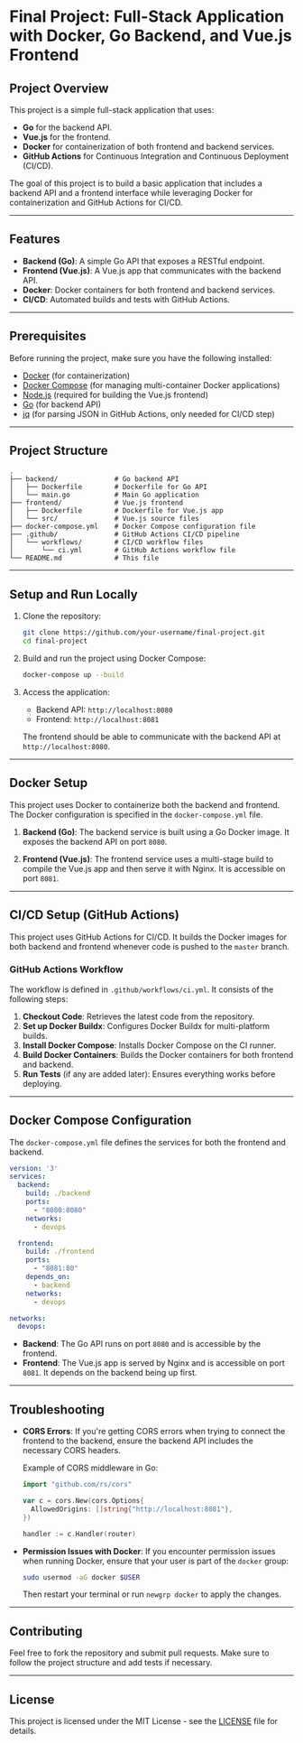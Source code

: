 
# Final Project: Full-Stack Application with Docker, Go Backend, and Vue.js Frontend

## Project Overview

This project is a simple full-stack application that uses:

- **Go** for the backend API.
- **Vue.js** for the frontend.
- **Docker** for containerization of both frontend and backend services.
- **GitHub Actions** for Continuous Integration and Continuous Deployment (CI/CD).

The goal of this project is to build a basic application that includes a backend API and a frontend interface while leveraging Docker for containerization and GitHub Actions for CI/CD.

---

## Features

- **Backend (Go)**: A simple Go API that exposes a RESTful endpoint.
- **Frontend (Vue.js)**: A Vue.js app that communicates with the backend API.
- **Docker**: Docker containers for both frontend and backend services.
- **CI/CD**: Automated builds and tests with GitHub Actions.

---

## Prerequisites

Before running the project, make sure you have the following installed:

- [Docker](https://www.docker.com/products/docker-desktop) (for containerization)
- [Docker Compose](https://docs.docker.com/compose/) (for managing multi-container Docker applications)
- [Node.js](https://nodejs.org/) (required for building the Vue.js frontend)
- [Go](https://golang.org/) (for backend API)
- [jq](https://stedolan.github.io/jq/) (for parsing JSON in GitHub Actions, only needed for CI/CD step)

---

## Project Structure

```
.
├── backend/              # Go backend API
│   ├── Dockerfile        # Dockerfile for Go API
│   └── main.go           # Main Go application
├── frontend/             # Vue.js frontend
│   ├── Dockerfile        # Dockerfile for Vue.js app
│   └── src/              # Vue.js source files
├── docker-compose.yml    # Docker Compose configuration file
├── .github/              # GitHub Actions CI/CD pipeline
│   └── workflows/        # CI/CD workflow files
│       └── ci.yml        # GitHub Actions workflow file
└── README.md             # This file
```

---

## Setup and Run Locally

1. Clone the repository:

   ```bash
   git clone https://github.com/your-username/final-project.git
   cd final-project
   ```

2. Build and run the project using Docker Compose:

   ```bash
   docker-compose up --build
   ```

3. Access the application:

   - Backend API: `http://localhost:8080`
   - Frontend: `http://localhost:8081`

   The frontend should be able to communicate with the backend API at `http://localhost:8080`.

---

## Docker Setup

This project uses Docker to containerize both the backend and frontend. The Docker configuration is specified in the `docker-compose.yml` file.

1. **Backend (Go)**: The backend service is built using a Go Docker image. It exposes the backend API on port `8080`.

2. **Frontend (Vue.js)**: The frontend service uses a multi-stage build to compile the Vue.js app and then serve it with Nginx. It is accessible on port `8081`.

---

## CI/CD Setup (GitHub Actions)

This project uses GitHub Actions for CI/CD. It builds the Docker images for both backend and frontend whenever code is pushed to the `master` branch.

### GitHub Actions Workflow

The workflow is defined in `.github/workflows/ci.yml`. It consists of the following steps:

1. **Checkout Code**: Retrieves the latest code from the repository.
2. **Set up Docker Buildx**: Configures Docker Buildx for multi-platform builds.
3. **Install Docker Compose**: Installs Docker Compose on the CI runner.
4. **Build Docker Containers**: Builds the Docker containers for both frontend and backend.
5. **Run Tests** (if any are added later): Ensures everything works before deploying.

---

## Docker Compose Configuration

The `docker-compose.yml` file defines the services for both the frontend and backend.

```yaml
version: '3'
services:
  backend:
    build: ./backend
    ports:
      - "8080:8080"
    networks: 
      - devops

  frontend:
    build: ./frontend
    ports:
      - "8081:80"
    depends_on:
      - backend
    networks: 
      - devops

networks:
  devops:
```

- **Backend**: The Go API runs on port `8080` and is accessible by the frontend.
- **Frontend**: The Vue.js app is served by Nginx and is accessible on port `8081`. It depends on the backend being up first.

---

## Troubleshooting

- **CORS Errors**: If you're getting CORS errors when trying to connect the frontend to the backend, ensure the backend API includes the necessary CORS headers.
  
  Example of CORS middleware in Go:

  ```go
  import "github.com/rs/cors"

  var c = cors.New(cors.Options{
    AllowedOrigins: []string{"http://localhost:8081"},
  })

  handler := c.Handler(router)
  ```

- **Permission Issues with Docker**: If you encounter permission issues when running Docker, ensure that your user is part of the `docker` group:

  ```bash
  sudo usermod -aG docker $USER
  ```

  Then restart your terminal or run `newgrp docker` to apply the changes.

---

## Contributing

Feel free to fork the repository and submit pull requests. Make sure to follow the project structure and add tests if necessary.

---

## License

This project is licensed under the MIT License - see the [LICENSE](LICENSE) file for details.
